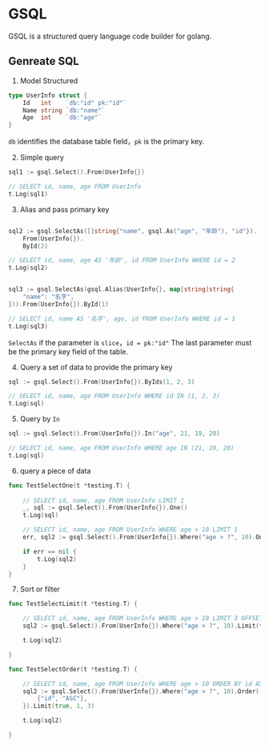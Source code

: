# GSQL

GSQL is a structured query language code builder for golang.

## Genreate SQL

1. Model Structured

```go
type UserInfo struct {
	Id   int    `db:"id" pk:"id"`
	Name string `db:"name"`
	Age  int    `db:"age"`
}
```

`db` identifies the database table field，`pk` is the primary key.

2. Simple query

```go
sql1 := gsql.Select().From(UserInfo{})

// SELECT id, name, age FROM UserInfo
t.Log(sql1)
```


3. Alias and pass primary key

```go

sql2 := gsql.SelectAs([]string{"name", gsql.As("age", "年龄"), "id"}).
	From(UserInfo{}).
	ById(2)

// SELECT id, name, age AS '年龄', id FROM UserInfo WHERE id = 2
t.Log(sql2)


sql3 := gsql.SelectAs(gsql.Alias(UserInfo{}, map[string]string{
    "name": "名字",
})).From(UserInfo{}).ById(1)

// SELECT id, name AS '名字', age, id FROM UserInfo WHERE id = 1
t.Log(sql3)
```
`SelectAs` if the parameter is `slice`，`id = pk:"id"` The last parameter must be the primary key field of the table.

4. Query a set of data to provide the primary key

```go
sql := gsql.Select().From(UserInfo{}).ByIds(1, 2, 3)

// SELECT id, name, age FROM UserInfo WHERE id IN (1, 2, 3)
t.Log(sql)
```

5. Query by `In`
```go
sql := gsql.Select().From(UserInfo{}).In("age", 21, 19, 28)

// SELECT id, name, age FROM UserInfo WHERE age IN (21, 19, 28)
t.Log(sql)
```

6. query a piece of data

```go
func TestSelectOne(t *testing.T) {
	
	// SELECT id, name, age FROM UserInfo LIMIT 1
	_, sql := gsql.Select().From(UserInfo{}).One()
	t.Log(sql)

	// SELECT id, name, age FROM UserInfo WHERE age > 10 LIMIT 1
	err, sql2 := gsql.Select().From(UserInfo{}).Where("age > ?", 10).One()

	if err == nil {
		t.Log(sql2)
	}
}
```

7. Sort or filter
```go
func TestSelectLimit(t *testing.T) {

	// SELECT id, name, age FROM UserInfo WHERE age > 10 LIMIT 3 OFFSET 1
	sql2 := gsql.Select().From(UserInfo{}).Where("age > ?", 10).Limit(true, 1, 3)

	t.Log(sql2)

}

func TestSelectOrder(t *testing.T) {

	// SELECT id, name, age FROM UserInfo WHERE age > 10 ORDER BY id ASC LIMIT 3 OFFSET 1
	sql2 := gsql.Select().From(UserInfo{}).Where("age > ?", 10).Order([]gsql.Rows{
		{"id", "ASC"},
	}).Limit(true, 1, 3)

	t.Log(sql2)

}
```
